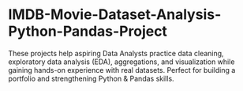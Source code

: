 # IMDB-Movie-Dataset-Analysis-Python-Pandas-Project
These projects help aspiring Data Analysts practice data cleaning, exploratory data analysis (EDA), aggregations, and visualization while gaining hands-on experience with real datasets. Perfect for building a portfolio and strengthening Python &amp; Pandas skills.
